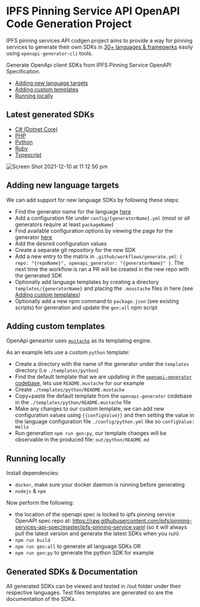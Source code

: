 # IPFS Pinning Service API OpenAPI Code Generation Project
IPFS pinning services API codgen project aims to provide a way for pinning services to generate their own SDKs in [30+ languages & frameowrks](https://openapi-generator.tech/docs/generators) easily using `openapi-generator-cli` tools.

Generate OpenApi client SDKs from IPFS Pinning Service OpenAPI Specification.

- [Adding new language targets](#adding-new-language-targets)
- [Adding custom templates](#adding-custom-templates)
- [Running locally](#running-locally)

## Latest generated SDKs
- [C# (Dotnet Core)]()
- [PHP]()
- [Python]()
- [Ruby]()
- [Typescript]()

![Screen Shot 2021-12-10 at 11 12 50 pm](https://user-images.githubusercontent.com/47976069/145572461-849ac8df-5f95-4fa2-bd05-d2b3d9d36bb8.png)

## Adding new language targets

We can add support for new language SDKs by following these steps:

- Find the generator name for the language [here](https://openapi-generator.tech/docs/generators)
- Add a configuration file under `config/{generatorName}.yml` (most or all generators require at least `packageName`)
-  Find available configuration options by viewing the page for the generator [here](https://openapi-generator.tech/docs/generators)
- Add the desired configuration values
- Create a separate git repository for the new SDK
- Add a new entry to the matrix in `.github/workflows/generate.yml`: `{ repo: "{repoName}", openapi_generator: "{generatorName}" }`. The next time the workflow is ran a PR will be created in the new repo with the generated SDK
- Optionally add language templates by creating a directory `templates/{generatorName}` and placing the `.moustache` files in here (see [Adding custom templates](#adding-custom-templates))
- Optionally add a new npm command to `package.json` (see existing scripts) for generation and update the `gen:all` npm script

## Adding custom templates

OpenApi geneartor uses [`mustache`](https://mustache.github.io/) as its templating engine.

As an example lets use a custom `python` template:

- Create a directory with the name of the generator under the `templates` directory (i.e `./templates/python`)
- Find the default template that we are updating in the [`openapi-generator` codebase](https://github.com/OpenAPITools/openapi-generator/tree/master/modules/openapi-generator/src/main/resources/python), lets use `README.mustache` for our example
- Create `./templates/python/README.mustache`
- Copy+paste the default template from the `openapi-generator` codebase in the `./templates/python/README.mustache` file
- Make any changes to our custom template, we can add new configuration values using `{{configValue}}` and then setting the value in the language configuration file `./config/python.yml` like so `configValue: Hello`
- Run generation `npm run gen:py`, our template changes will be observable in the produced file: `out/python/README.md`

## Running locally

Install dependencies:
- `docker`, make sure your docker daemon is running before generating
- `nodejs` & `npm`

Now perform the following:
- the location of the openapi spec is locked to ipfs pinning service OpenAPI spec repo at: https://raw.githubusercontent.com/ipfs/pinning-services-api-spec/master/ipfs-pinning-service.yaml (so it will always pull the latest version and generate the latest SDKs when you run)
- `npm run build`
- `npm run gen:all` to generate all language SDKs OR
- `npm run gen:py` to generate the python SDK for example

## Generated SDKs & Documentation
All generated SDKs can be viewed and tested in /out folder under their respective languages. Test files templates are generated so are the documentation of the SDKs. 